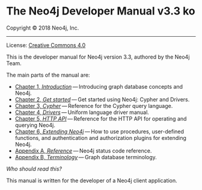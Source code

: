 # The Neo4j Developer Manual v3.3 ko

Copyright © 2018 Neo4j, Inc.

------

License: [Creative Commons 4.0](https://neo4j.com/docs/license/)

This is the developer manual for Neo4j version 3.3, authored by the Neo4j Team.

The main parts of the manual are:

-   [Chapter 1, *Introduction*](introduction.md) — Introducing graph database concepts and Neo4j.               
-   [Chapter 2, *Get started*](get-started.md) — Get started using Neo4j: Cypher and Drivers.               
-   [Chapter 3, *Cypher*](cypher.md) — Reference for the Cypher query language.               
-   [Chapter 4, *Drivers*](drivers.md) — Uniform language driver manual.               
-   [Chapter 5, *HTTP API*](http-api.md) — Reference for the HTTP API for operating and querying Neo4j.               
-   [Chapter 6, *Extending Neo4j*](extending-neo4j.md) — How to use procedures, user-defined functions, and authentication and authorization plugins for extending Neo4j.               
-   [Appendix A, *Reference*](https://neo4j.com/docs/developer-manual/3.3/reference/) — Neo4j status code reference.               
-   [Appendix B, *Terminology*](https://neo4j.com/docs/developer-manual/3.3/terminology/) — Graph database terminology.               

*Who should read this?*

This manual is written for the developer of a Neo4j client application.